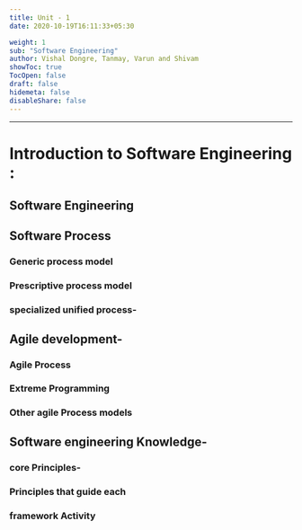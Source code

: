 ```yaml
---
title: Unit - 1
date: 2020-10-19T16:11:33+05:30

weight: 1
sub: "Software Engineering"
author: Vishal Dongre, Tanmay, Varun and Shivam
showToc: true
TocOpen: false
draft: false
hidemeta: false
disableShare: false
---
```


---

# Introduction to Software Engineering :

## Software Engineering

## Software Process

### Generic process model

### Prescriptive process model

### specialized unified process-

## Agile development-

### Agile Process

### Extreme Programming

### Other agile Process models

## Software engineering Knowledge-

### core Principles-

### Principles that guide each

### framework Activity
